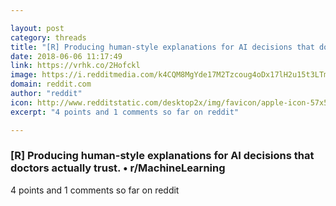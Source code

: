 ```yaml
---

layout: post
category: threads
title: "[R] Producing human-style explanations for AI decisions that doctors actually trust."
date: 2018-06-06 11:17:49
link: https://vrhk.co/2Hofckl
image: https://i.redditmedia.com/k4CQM8MgYde17M2Tzcoug4oDx17lH2u15t3LTmZRhD0.jpg?w=320&s=a4fbaca1ed887bf271f37502790d7157
domain: reddit.com
author: "reddit"
icon: http://www.redditstatic.com/desktop2x/img/favicon/apple-icon-57x57.png
excerpt: "4 points and 1 comments so far on reddit"

---
```


### [R] Producing human-style explanations for AI decisions that doctors actually trust. • r/MachineLearning

4 points and 1 comments so far on reddit